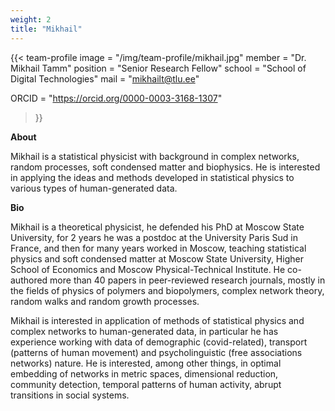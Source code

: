 ```yaml
---
weight: 2
title: "Mikhail"
---
```


{{< team-profile 
image = "/img/team-profile/mikhail.jpg"
member = "Dr. Mikhail Tamm"
position = "Senior Research Fellow"
school = "School of Digital Technologies"
mail = "mikhailt@tlu.ee"
<!-- ETIS = "https://www.etis.ee/CV/Yan_Asadchy/est?tabId=CV_ENG" -->
ORCID = "https://orcid.org/0000-0003-3168-1307"
 >}}   

**About**
  
Mikhail is a statistical physicist with background in complex networks, random processes, soft condensed matter and biophysics. He is interested in applying the ideas and methods developed in statistical physics to various types of human-generated data.

**Bio**  
  
Mikhail is a theoretical physicist, he defended his PhD at Moscow State University, for 2 years he was a postdoc at the University Paris Sud in France, and then for many years worked in Moscow, teaching statistical physics and soft condensed matter at Moscow State University, Higher School of Economics and Moscow Physical-Technical Institute. He co-authored more than 40 papers in peer-reviewed research journals, mostly in the fields of physics of polymers and biopolymers, complex network theory, random walks and random growth processes.

Mikhail is interested in application of methods of statistical physics and complex networks to human-generated data, in particular he has experience working with data of demographic (covid-related), transport (patterns of human movement) and psycholinguistic (free associations networks) nature. He is interested, among other things, in optimal embedding of networks in metric spaces, dimensional reduction, community detection, temporal patterns of human activity, abrupt transitions in social systems.